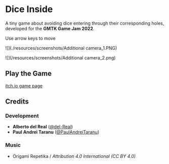 # Dice Inside

A tiny game about avoiding dice entering through their corresponding holes, developed for the **GMTK Game Jam 2022**.

Use arrow keys to move

![](./resources/screenshots/Additional camera_1.PNG)


![](/resources/screenshots/Additional camera_2.png)


## Play the Game

[itch.io game page](https://curiositypath.itch.io/dice-inside)


## Credits

### Development
- **Alberto del Real** ([@del-Real](https://github.com/del-Real))
- **Paul Andrei Taranu** ([@PaulAndreiTaranu](https://github.com/PaulAndreiTaranu))

### Music
- Origami Repetika / *Attribution 4.0 International (CC BY 4.0)*
